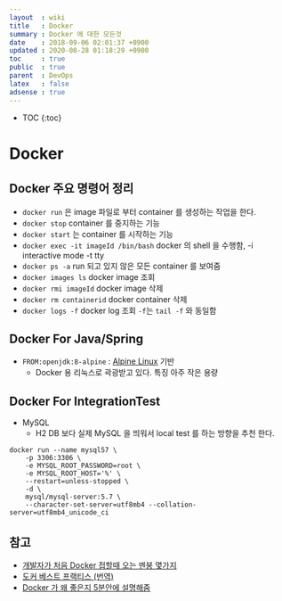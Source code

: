 ```yaml
---
layout  : wiki
title   : Docker
summary : Docker 에 대한 모든것 
date    : 2018-09-06 02:01:37 +0900
updated : 2020-08-28 01:18:29 +0900
toc     : true
public  : true
parent  : DevOps
latex   : false
adsense : true
---
```

* TOC
{:toc}

# Docker

## Docker 주요 명령어 정리

* `docker run` 은 image 파일로 부터 container 를 생성하는 작업을 한다.
* `docker stop` container 를 중지하는 기능
* `docker start` 는 container 를 시작하는 기능
* `docker exec -it imageId /bin/bash` docker 의 shell 을 수행함, -i interactive mode -t tty 
* `docker ps -a` run 되고 있지 않은 모든 container 를 보여줌
* `docker images ls` docker image 조회
* `docker rmi imageId` docker image 삭제
* `docker rm containerid` docker container 삭제
* `docker logs -f` docker log 조회 `-f`는 `tail -f` 와 동일함


## Docker For Java/Spring

* `FROM:openjdk:8-alpine` : [Alpine Linux](https://alpinelinux.org/) 기반
	* Docker 용 리눅스로 곽광받고 있다. 특징 아주 작은 용량

## Docker For IntegrationTest

* MySQL
  * H2 DB 보다 실제 MySQL 을 띄워서 local test 를 하는 방향을 추천 한다.

```
docker run --name mysql57 \
    -p 3306:3306 \
    -e MYSQL_ROOT_PASSWORD=root \
    -e MYSQL_ROOT_HOST='%' \
    --restart=unless-stopped \
    -d \
    mysql/mysql-server:5.7 \
    --character-set-server=utf8mb4 --collation-server=utf8mb4_unicode_ci
```

## 참고
* [개발자가 처음 Docker 접할때 오는 멘붕 몇가지](https://www.popit.kr/%EA%B0%9C%EB%B0%9C%EC%9E%90%EA%B0%80-%EC%B2%98%EC%9D%8C-docker-%EC%A0%91%ED%95%A0%EB%95%8C-%EC%98%A4%EB%8A%94-%EB%A9%98%EB%B6%95-%EB%AA%87%EA%B0%80%EC%A7%80/)
* [도커 베스트 프랙티스 (번역)](https://changhoi.github.io/posts/docker/Docker-best-practices/?fbclid=IwAR0FSzgUIa28tg2vVEYnHIrROAsiagnMrxAjatTODtfNtazMN9N_FHEMpx8)
* [Docker 가 왜 좋은지 5분안에 설명해줌](https://www.youtube.com/watch?v=chnCcGCTyBg)
